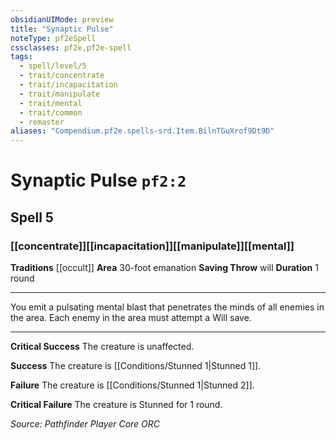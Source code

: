 ```yaml
---
obsidianUIMode: preview
title: "Synaptic Pulse"
noteType: pf2eSpell
cssclasses: pf2e,pf2e-spell
tags:
  - spell/level/5
  - trait/concentrate
  - trait/incapacitation
  - trait/manipulate
  - trait/mental
  - trait/common
  - remaster
aliases: "Compendium.pf2e.spells-srd.Item.BilnTGuXrof9Dt9D" 
---
```

# Synaptic Pulse  `pf2:2`  
## Spell 5
### [[concentrate]][[incapacitation]][[manipulate]][[mental]]
**Traditions** [[occult]]
**Area** 30-foot emanation
**Saving Throw**  will
**Duration** 1 round
* * * 
You emit a pulsating mental blast that penetrates the minds of all enemies in the area. Each enemy in the area must attempt a Will save.

* * *

**Critical Success** The creature is unaffected.

**Success** The creature is [[Conditions/Stunned 1|Stunned 1]].

**Failure** The creature is [[Conditions/Stunned 1|Stunned 2]].

**Critical Failure** The creature is Stunned for 1 round.

*Source: Pathfinder Player Core*
*ORC*